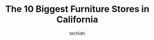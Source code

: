 ---
layout: ampstory
image: https://i0.wp.com/paketmu.com/wp-content/uploads/2023/06/furniture-liquidation-0-in-california-1686363667.jpeg?resize=640,853
author: techidn
featured: false
description: Explore the diverse Furniture Store scene in California, home to an incredible selection of 10 establishments catering to every taste. Whether youre in search of iconic favorites or undisco
title: The 10 Biggest Furniture Stores in California
cover:
   title: The 10 Biggest Furniture Stores in California
   subtitle: RICKPATE
   background: https://paketmu.com/wp-content/uploads/2023/06/furniture-liquidation-0-in-california-1686363667.jpeg

pages: 
 - layout: thirds
   top: <h1>#1 Bobs Discount Furniture and Mattress Store</h1>
   bottom: "<p>Rhea knows her stuff! This is the second time referring Rhea/Bobs to a family member and no one has been disappointed. We left knowing we got the best prices and the m</p>"
   background: https://paketmu.com/wp-content/uploads/2023/06/furniture-liquidation-1-in-california-1686363667.jpeg
   backgroundblur: true
 - layout: thirds
   top: <h1>#2 Living Spaces</h1>
   bottom: "<p>Really good service. Much better to buy furniture you can actually sit on rather than ordering it off the internet. The staff is really helpful and friendly. There is som</p>"
   background: https://paketmu.com/wp-content/uploads/2023/06/furniture-liquidation-2-in-california-1686363668.jpeg
   cta:
      link: https://paketmu.com/the-10-biggest-furniture-stores-in-california/
      text: The 10 Biggest Furniture Stores in California
 - layout: thirds
   top: <h1>#3 American Furniture Galleries | Elk Grove</h1>
   bottom: "<p>Patrick was the best he helped me navigate the whole showroom. I found great prices and Ive been searching for a comfortable affordable couch at many places. I came in wa</p>"
   background: https://paketmu.com/wp-content/uploads/2023/06/furniture-liquidation-3-in-california-1686363668.jpeg
   cta:
      link: https://paketmu.com/the-10-biggest-furniture-stores-in-california/
      text: The 10 Biggest Furniture Stores in California
 - layout: thirds
   top: <h1>#4 Ashley Store</h1>
   bottom: "<p>3839 Emery St Suite 300, Emeryville, CA 94608, United States</p>"
   background: https://plus.unsplash.com/premium_photo-1664640458616-3c74f8cb4589?ixlib=rb-4.0.3&ixid=MnwxMjA3fDB8MHxwaG90by1wYWdlfHx8fGVufDB8fHx8&auto=format&fit=crop&w=640&h=853&q=80
   cta:
      link: https://paketmu.com/the-10-biggest-furniture-stores-in-california/
      text: The 10 Biggest Furniture Stores in California
 - layout: thirds
   top: <h1>#5 Furniture City Modesto</h1>
   bottom: "<p>3401 Dale Rd Suite 200, Modesto, CA 95356, United States</p>"
   background: https://images.unsplash.com/photo-1534312527009-56c7016453e6?ixlib=rb-4.0.3&ixid=MnwxMjA3fDB8MHxwaG90by1wYWdlfHx8fGVufDB8fHx8&auto=format&fit=crop&w=640&h=853&q=80
   cta:
      link: https://paketmu.com/the-10-biggest-furniture-stores-in-california/
      text: The 10 Biggest Furniture Stores in California
 - layout: thirds
   top: <h1>#6 Ashley Store</h1>
   bottom: "<p>2799 E Bidwell St, Folsom, CA 95630, United States</p>"
   background: https://images.unsplash.com/photo-1510906594845-bc082582c8cc?ixlib=rb-4.0.3&ixid=MnwxMjA3fDB8MHxwaG90by1wYWdlfHx8fGVufDB8fHx8&auto=format&fit=crop&w=640&h=853&q=80
   cta:
      link: https://paketmu.com/the-10-biggest-furniture-stores-in-california/
      text: The 10 Biggest Furniture Stores in California
 - layout: thirds
   top: <h1>#7 Ashley Store</h1>
   bottom: "<p>81 Colma Blvd, Colma, CA 94014, United States</p>"
   background: https://images.unsplash.com/photo-1509114397022-ed747cca3f65?ixlib=rb-4.0.3&ixid=MnwxMjA3fDB8MHxwaG90by1wYWdlfHx8fGVufDB8fHx8&auto=format&fit=crop&w=640&h=853&q=80
   cta:
      link: https://paketmu.com/the-10-biggest-furniture-stores-in-california/
      text: The 10 Biggest Furniture Stores in California
 - layout: thirds
   middle: Continue reading...
   background: https://images.unsplash.com/photo-1561679660-d00ee1e0dc8e?ixlib=rb-4.0.3&ixid=MnwxMjA3fDB8MHxwaG90by1wYWdlfHx8fGVufDB8fHx8&auto=format&fit=crop&w=640&h=853&q=80
   cta:
      link: https://paketmu.com/the-10-biggest-furniture-stores-in-california/
      text: The 10 Biggest Furniture Stores in California
      
---
